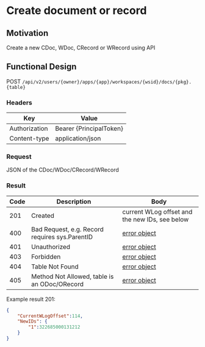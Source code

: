 # Create document or record
## Motivation
Create a new CDoc, WDoc, CRecord or WRecord using API

## Functional Design
POST `/api/v2/users/{owner}/apps/{app}/workspaces/{wsid}/docs/{pkg}.{table}`

### Headers
| Key | Value |
| --- | --- |
| Authorization | Bearer {PrincipalToken} |
| Content-type | application/json |

### Request
JSON of the CDoc/WDoc/CRecord/WRecord


### Result
| Code | Description | Body
| --- | --- | --- |
| 201 | Created | current WLog offset and the new IDs, see below |
| 400 | Bad Request, e.g. Record requires sys.ParentID | [error object](conventions.md#errors) |
| 401 | Unauthorized | [error object](conventions.md#errors) |
| 403 | Forbidden | [error object](conventions.md#errors) |
| 404 | Table Not Found | [error object](conventions.md#errors) |
| 405 | Method Not Allowed, table is an ODoc/ORecord | [error object](conventions.md#errors) |
 
Example result 201:
```json
{
    "CurrentWLogOffset":114,
    "NewIDs": {
        "1":322685000131212
    }
}
```

